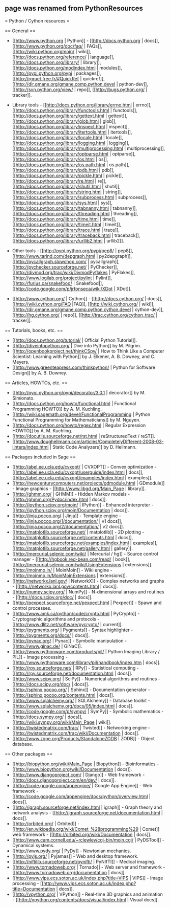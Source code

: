 ## page was renamed from PythonResources
= Python / Cython resources =

== General ==

 * [[http://www.python.org | Python]] - [[http://docs.python.org | docs]], [[http://www.python.org/doc/faq/ | FAQs]], [[http://wiki.python.org/moin/ | wiki]], [[http://docs.python.org/reference/ | language]], [[http://docs.python.org/library/ | library]], [[http://docs.python.org/modindex.html | modules]], [[http://pypi.python.org/pypi | packages]], [[http://rgruet.free.fr/#QuickRef | quickref]], [[http://dir.gmane.org/gmane.comp.python.devel | python-dev]], [[http://svn.python.org/view/ | repo]], [[http://bugs.python.org/ | tracker]].

 * Library tools - [[http://docs.python.org/library/errno.html | errno]], [[http://docs.python.org/library/functools.html | functools]], [[http://docs.python.org/library/gettext.html | gettext]], [[http://docs.python.org/library/glob.html | glob]], [[http://docs.python.org/library/inspect.html | inspect]], [[http://docs.python.org/library/itertools.html | itertools]], [[http://docs.python.org/library/locale.html | locale]], [[http://docs.python.org/library/logging.html | logging]], [[http://docs.python.org/library/multiprocessing.html | multiprocessing]], [[http://docs.python.org/library/optparse.html | optparse]], [[http://docs.python.org/library/os.html | os]], [[http://docs.python.org/library/os.path.html | os.path]], [[http://docs.python.org/library/pdb.html | pdb]], [[http://docs.python.org/library/pickle.html | pickle]], [[http://docs.python.org/library/re.html | re]], [[http://docs.python.org/library/shutil.html | shutil]], [[http://docs.python.org/library/string.html | string]], [[http://docs.python.org/library/subprocess.html | subprocess]], [[http://docs.python.org/library/sys.html | sys]], [[http://docs.python.org/library/tabnanny.html | tabnanny]], [[http://docs.python.org/library/threading.html | threading]], [[http://docs.python.org/library/time.html | time]], [[http://docs.python.org/library/timeit.html | timeit]], [[http://docs.python.org/library/trace.html | trace]], [[http://docs.python.org/library/traceback.html | traceback]], [[http://docs.python.org/library/urllib2.html | urllib2]].

 * Other tools - [[http://pypi.python.org/pypi/pep8/ | pep8]], [[http://www.tarind.com/depgraph.html | py2depgraph]], [[http://pycallgraph.slowchop.com/ | pycallgraph]], [[http://pychecker.sourceforge.net/ | PyChecker]], [[http://divmod.org/trac/wiki/DivmodPyflakes | PyFlakes]], [[http://www.logilab.org/project/pylint | Pylint]], [[http://furius.ca/snakefood/ | Snakefood]], [[http://code.google.com/p/jrfonseca/wiki/XDot | XDot]].

 * [[http://www.cython.org/ | Cython]] - [[http://docs.cython.org/ | docs]], [[http://wiki.cython.org/FAQ |FAQ]], [[http://wiki.cython.org/ | wiki]], [[http://dir.gmane.org/gmane.comp.python.cython.devel | cython-dev]], [[http://hg.cython.org/ | repo]], [[http://trac.cython.org/cython_trac/ | tracker]].

== Tutorials, books, etc. ==
 * [[http://docs.python.org/tutorial/ | Official Python Tutorial]].
 * [[http://diveintopython.org/ | Dive into Python]] by M. Pilgrim.
 * [[http://openbookproject.net/thinkCSpy/ | How to Think Like a Computer Scientist: Learning with Python]] by J. Elkener, A. B. Downey, and C. Meyers.
 * [[http://www.greenteapress.com/thinkpython/ | Python for Software Design]] by A. B. Downey.

== Articles, HOWTOs, etc. ==
 * [[http://pypi.python.org/pypi/decorator/3.0.1 | decorator]] by M. Simionato.
 * [[http://docs.python.org/howto/functional.html | Functional Programming HOWTO]] by A. M. Kuchling.
 * [[http://wiki.sagemath.org/devel/FunctionalProgramming | Python Functional Programming for Mathematicians]] by M. Nguyen.
 * [[http://docs.python.org/howto/regex.html | Regular Expression HOWTO]] by A. M. Kuchling.
 * [[http://docutils.sourceforge.net/rst.html | reStructuredText / reST]].
 * [[http://www.doughellmann.com/articles/CompletelyDifferent-2008-03-linters/index.html | Static Code Analyzers]] by D. Hellmann.

== Packages included in Sage ==
 * [[http://abel.ee.ucla.edu/cvxopt/ | CVXOPT]] - Convex optimization - [[http://abel.ee.ucla.edu/cvxopt/userguide/index.html | docs]], [[http://abel.ee.ucla.edu/cvxopt/examples/index.html | examples]].
 * [[http://newcenturycomputers.net/projects/gdmodule.html | GDmodule]] - Image graphics - [[http://www.libgd.org/Main_Page | library]].
 * [[http://ghmm.org/ | GHMM]] - Hidden Markov models - [[http://ghmm.org/Pydoc/index.html | docs]].
 * [[http://ipython.scipy.org/moin/ | IPython]] - Enhanced interpreter - [[http://ipython.scipy.org/moin/Documentation | docs]].
 * [[http://jinja.pocoo.org/ | Jinja]] - Template engine - [[http://jinja.pocoo.org/1/documentation/ | v1 docs]], [[http://jinja.pocoo.org/2/documentation/ | v2 docs]].
 * [[http://matplotlib.sourceforge.net/ | matplotlib]] - 2D plotting - [[http://matplotlib.sourceforge.net/contents.html | docs]], [[http://matplotlib.sourceforge.net/examples/index.html | examples]], [[http://matplotlib.sourceforge.net/gallery.html | gallery]].
 * [[http://mercurial.selenic.com/wiki/ | Mercurial / hg]] - Source control manager - [[http://hgbook.red-bean.com/read/ | book]], [[http://mercurial.selenic.com/wiki/UsingExtensions | extensions]].
 * [[http://moinmo.in/ | MoinMoin]] - Wiki engine - [[http://moinmo.in/MoinMoinExtensions | extensions]].
 * [[http://networkx.lanl.gov/ | NetworkX]] - Complex networks and graphs - [[http://networkx.lanl.gov/contents.html | docs]].
 * [[http://numpy.scipy.org/ | NumPy]] - N-dimensional arrays and routines - [[http://docs.scipy.org/doc/ | docs]].
 * [[http://pexpect.sourceforge.net/pexpect.html | Pexpect]] - Spawn and control processes.
 * [[http://www.amk.ca/python/code/crypto.html | PyCrypto]] - Cryptographic algorithms and protocols - [[http://www.dlitz.net/software/pycrypto/ | current]].
 * [[http://pygments.org/ | Pygments]]  - Syntax highlighter - [[http://pygments.org/docs/ | docs]].
 * [[http://pynac.org/ | Pynac]] - Symbolic manipulation - [[http://www.ginac.de/ | GiNaC]].
 * [[http://www.pythonware.com/products/pil/ | Python Imaging Library / PIL]] - Image processing - [[http://www.pythonware.com/library/pil/handbook/index.htm | docs]].
 * [[http://rpy.sourceforge.net/ | RPy]] - Statistical computing - [[http://rpy.sourceforge.net/documentation.html | docs]].
 * [[http://www.scipy.org/ | SciPy]] - Numerical algorithms and routines - [[http://docs.scipy.org/doc/ | docs]].
 * [[http://sphinx.pocoo.org/ | Sphinx]] - Documentation generator - [[http://sphinx.pocoo.org/contents.html | docs]].
 * [[http://www.sqlalchemy.org/ | SQLAlchemy]] - Database toolkit - [[http://www.sqlalchemy.org/docs/05/index.html | docs]].
 * [[http://code.google.com/p/sympy/ | SymPy]] - Symbolic mathematics - [[http://docs.sympy.org/ | docs]], [[http://wiki.sympy.org/wiki/Main_Page | wiki]].
 * [[http://twistedmatrix.com/trac/ | Twisted]] - Networking engine - [[http://twistedmatrix.com/trac/wiki/Documentation | docs]].
 * [[http://www.zope.org/Products/StandaloneZODB | ZODB]] - Object database.

== Other packages ==
 * [[http://biopython.org/wiki/Main_Page | Biopython]] - Bioinformatics - [[http://www.biopython.org/wiki/Documentation | docs]].
 * [[http://www.djangoproject.com/ | Django]] - Web framework - [[http://docs.djangoproject.com/en/dev/ | docs]].
 * [[http://code.google.com/appengine/ | Google App Engine]] - Web framework - [[http://code.google.com/appengine/docs/python/overview.html | docs]].
 * [[http://igraph.sourceforge.net/index.html | igraph]] - Graph theory and network analysis - [[http://igraph.sourceforge.net/documentation.html | docs]].
 * [[http://orbited.org/ | Orbited]] - [[http://en.wikipedia.org/wiki/Comet_%28programming%29 | Comet]] web framework - [[http://orbited.org/wiki/Documentation | docs]].
 * [[http://www.cam.cornell.edu/~rclewley/cgi-bin/moin.cgi/ | PyDSTool]] - Dynamical systems.
 * [[http://www.pydy.org/ | PyDy]] - Newtonian mechanics.
 * [[http://pyjs.org/ | Pyjamas]] - Web and desktop framework.
 * [[http://niftilib.sourceforge.net/pynifti/ | PyNIfTI]] - Medical imaging.
 * [[http://www.tornadoweb.org/ | Tornado]] - Web server and framework - [[http://www.tornadoweb.org/documentation | docs]].
 * [[http://www.vips.ecs.soton.ac.uk/index.php?title=VIPS | VIPS]] - Image processing - [[http://www.vips.ecs.soton.ac.uk/index.php?title=Documentation | docs]].
 * [[http://vpython.org/ | VPython]] - Real-time 3D graphics and animation - [[http://vpython.org/contents/docs/visual/index.html | Visual docs]].
